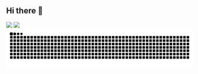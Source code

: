 ## Hi there 👋

<div>
<img height="180em" src="https://github-readme-stats.vercel.app/api?username=Soares314&show_icons=true&theme=dracula&"/>
<img height="180em" src="https://github-readme-stats.vercel.app/api/top-langs/?username=Soares314&layout=donut&theme=dracula"/>



 <picture align="center">
  <source media="(prefers-color-scheme: dark)" srcset="https://raw.githubusercontent.com/Soares314/Soares314/output/github-contribution-grid-snake-dark.svg">
  <source media="(prefers-color-scheme: light)" srcset="https://raw.githubusercontent.com/Soares314/Soares314/output/github-contribution-grid-snake-dark.svg">
  <img align="center" alt="github contribution grid snake animation" src="https://raw.githubusercontent.com/Soares314/Soares314/output/github-contribution-grid-snake.svg">
</picture>
<!--
**Soares314/Soares314** is a ✨ _special_ ✨ repository because its `README.md` (this file) appears on your GitHub profile.

Here are some ideas to get you started:

- 🔭 I’m currently working on ...
- 🌱 I’m currently learning ...
- 👯 I’m looking to collaborate on ...
- 🤔 I’m looking for help with ...
- 💬 Ask me about ...
- 📫 How to reach me: ...
- 😄 Pronouns: ...
- ⚡ Fun fact: ...
-->

